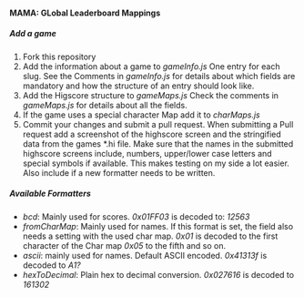 #### MAMA: GLobal Leaderboard Mappings

##### Add a game

1. Fork this repository
2. Add the information about a game to _gameInfo.js_ One entry for each slug. See the Comments in _gameInfo.js_ for details about which fields are mandatory and how the structure of an entry should look like.
3. Add the Higscore structure to _gameMaps.js_ Check the comments in _gameMaps.js_ for details about all the fields.
4. If the game uses a special character Map add it to _charMaps.js_
5. Commit your changes and submit a pull request. When submitting a Pull request add a screenshot of the highscore screen and the stringified data from the games *.hi file. Make sure that the names in the submitted highscore screens include, numbers, upper/lower case letters and special symbols if available. This makes testing on my side a lot easier. Also include if a new formatter needs to be written.

##### Available Formatters

* _bcd_: Mainly used for scores. _0x01FF03_ is decoded to: _12563_
* _fromCharMap_: Mainly used for names. If this format is set, the field also needs a setting with the used char map. _0x01_ is decoded to the first character of the Char map _0x05_ to the fifth and so on.
* _ascii_: mainly used for names. Default ASCII encoded. _0x41313f_ is decoded to _A1?_
* _hexToDecimal_: Plain hex to decimal conversion. _0x027616_ is decoded to _161302_ 
